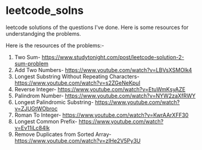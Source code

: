 # leetcode_solns
leetcode solutions of the questions I've done.
Here is some resources for understandging the problems.

Here is the resources of the problems:-
1) Two Sum- https://www.studytonight.com/post/leetcode-solution-2-sum-problem
2) Add Two Numbers- https://www.youtube.com/watch?v=LBVsXSMOIk4
3) Longest Substring Without Repeating Characters- https://www.youtube.com/watch?v=s2ZGeNeKpuI
4) Reverse Integer- https://www.youtube.com/watch?v=EtuWmKsyAZE
5) Palindrom Number- https://www.youtube.com/watch?v=NYW2zaXfRWY
6) Longest Palindromic Substring- https://www.youtube.com/watch?v=ZJUGtWObroc
7) Roman To Integer- https://www.youtube.com/watch?v=KwrAArXFF30
8) Longest Common Prefix- https://www.youtube.com/watch?v=Ev11iLc84lk
9) Remove Duplicates from Sorted Array- https://www.youtube.com/watch?v=zIHe2V5Py3U

